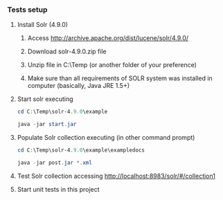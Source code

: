﻿### Tests setup
1.  Install Solr (4.9.0)
    1. Access <http://archive.apache.org/dist/lucene/solr/4.9.0/>

    2. Download solr-4.9.0.zip file

    3. Unzip file in C:\Temp (or another folder of your preference)

    4. Make sure than all requirements of SOLR system was installed in computer (basically, Java JRE 1.5+)

2.  Start solr executing
    ```powershell
    cd C:\Temp\solr-4.9.0\example
    
    java -jar start.jar
    ```

3.  Populate Solr collection executing (in other command prompt) 
    ```powershell
    cd C:\Temp\solr-4.9.0\example\exampledocs
    
    java -jar post.jar *.xml
    ```

4. Test Solr collection accessing <http://localhost:8983/solr/#/collection1>

5. Start unit tests in this project